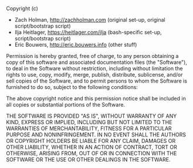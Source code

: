 Copyright (c) 
 * Zach Holman, http://zachholman.com (original set-up, original script/bootstrap script)
 * Ilja Heitlager, https://heitlager.com/ilja (bash-specific set-up, script/bootstrap script)
 * Eric Bouwers, http://eric.bouwers.info (other stuff)

Permission is hereby granted, free of charge, to any person obtaining a copy of this software and associated documentation files (the "Software"), to deal in the Software without restriction, including without limitation the rights to use, copy, modify, merge, publish, distribute, sublicense, and/or sell copies of the Software, and to permit persons to whom the Software is furnished to do so, subject to the following conditions:

The above copyright notice and this permission notice shall be included in all copies or substantial portions of the Software.

THE SOFTWARE IS PROVIDED "AS IS", WITHOUT WARRANTY OF ANY KIND, EXPRESS OR IMPLIED, INCLUDING BUT NOT LIMITED TO THE WARRANTIES OF MERCHANTABILITY, FITNESS FOR A PARTICULAR PURPOSE AND NONINFRINGEMENT. IN NO EVENT SHALL THE AUTHORS OR COPYRIGHT HOLDERS BE LIABLE FOR ANY CLAIM, DAMAGES OR OTHER LIABILITY, WHETHER IN AN ACTION OF CONTRACT, TORT OR OTHERWISE, ARISING FROM, OUT OF OR IN CONNECTION WITH THE SOFTWARE OR THE USE OR OTHER DEALINGS IN THE SOFTWARE.
